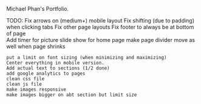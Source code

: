 Michael Phan's Portfolio.

TODO:
	Fix arrows on (medium+) mobile layout
	Fix shifting (due to padding) when clicking tabs
	Fix other page layouts
	Fix footer to always be at bottom of page	
	Add timer for picture slide show for home page
	make page divider move as well when page shrinks
	
	put a limit on font sizing (when minimizing and maximizing)
	Center everything in mobile version.
	Add actual text to sections (1/2 done)
	add google analytics to pages
	clean css file
	clean js file
	make images responsive
	make images bigger on abt section but limit size
	
	
	


